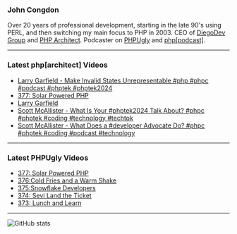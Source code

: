 ### John Congdon

Over 20 years of professional development, starting in the late 90's using PERL, and then switching my main focus to PHP in 2003.
CEO of [DiegoDev Group][ws_diegodev] and [PHP Architect][ws_phparch].
Podcaster on [PHPUgly][ws_phpugly] and [php[podcast]][ws_phparch].

---

### Latest php[architect] Videos
<!-- PHPARCHITECT:START -->
- [Larry Garfield - Make Invalid States Unrepresentable #php #phpc #podcast #phptek #phptek2024](https://www.youtube.com/watch?v=gQsNKZxc_eM)
- [377: Solar Powered PHP](https://www.youtube.com/watch?v=oaeO6rKTNSk)
- [Larry Garfield](https://www.youtube.com/watch?v=6yrFjOxYKVQ)
- [Scott McAllister - What Is Your #phptek2024 Talk About? #phpc #phptek #coding #technology #techtok](https://www.youtube.com/watch?v=sV_5cGJritA)
- [Scott McAllister - What Does a #developer Advocate Do? #phpc #phptek #coding #podcast #technology](https://www.youtube.com/watch?v=gioY5pBj2HU)
<!-- PHPARCHITECT:END -->

---

### Latest PHPUgly Videos
<!-- PHPUGLY:START -->
- [377: Solar Powered PHP](https://www.youtube.com/watch?v=ajtW3hwygRM)
- [376:Cold Fries and a Warm Shake](https://www.youtube.com/watch?v=jZqV2BmfcIE)
- [375:Snowflake Developers](https://www.youtube.com/watch?v=T6eeP8TzKAs)
- [374: Sevi Land the Ticket](https://www.youtube.com/watch?v=BFHIqynbhCs)
- [373: Lunch and Learn](https://www.youtube.com/watch?v=GblaBaKJkEs)
<!-- PHPUGLY:END -->

---

![GitHub stats](https://github-readme-stats.vercel.app/api?username=johncongdon&show_icons=true&hide_border=true&hide=stars&count_private=true)  


[ws_diegodev]: https://www.diegodev.com
[ws_phparch]: https://www.phparch.com
[ws_phpugly]: https://www.phpugly.com
